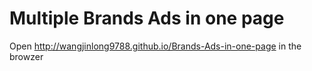 # Multiple Brands Ads in one page


Open http://wangjinlong9788.github.io/Brands-Ads-in-one-page in the browzer
